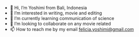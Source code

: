 - 👋 Hi, I’m Yoshimi from Bali, Indonesia
- 👀 I’m interested in writing, movie and editing
- 🌱 I’m currently learning communication of science
- 💞️ I’m looking to collaborate on any movie related
- 📫 How to reach me by my email felicia.yoshimi@gmail.com

<!---
Feliciayoshimi/Feliciayoshimi is a ✨ special ✨ repository because its `README.md` (this file) appears on your GitHub profile.
You can click the Preview link to take a look at your changes.
--->
